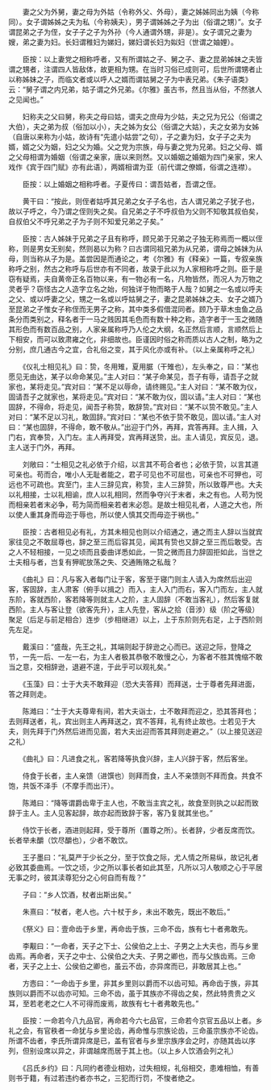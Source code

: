 <!-- { "loadSidebar": true } -->
　　妻之父为外舅，妻之母为外姑（令称外父、外母），妻之姊姊同出为姨（今称同）。女子谓姊姊之夫为私（今称姨夫），男子谓姊姊之子为出（俗谓之甥）”。女子谓昆弟之子为侄，女子子之子为外孙（今人通谓外甥，非是）。女子谓兄之妻为嫂，弟之妻为妇。长妇谓稚妇为娣妇，娣妇谓长妇为姒妇（世谓之妯娌）。

　　臣按：以上妻党之相称呼者，又有所谓姑之子、舅之子、妻之昆弟姊妹之夫皆谓之甥者，注谓四人皆敌体，故更相为甥。在当时习俗已成则可，后世所谓甥者止以称姊妹之子，而临文者或以呼人之婿而谓姑舅之子为中表兄弟。《朱子语类》云：“舅子谓之内兄弟，姑子谓之外兄弟。《尔雅》虽古书，然且当从俗，不然骇人之见闻也。”

　　妇称夫之父曰舅，称夫之母曰姑，谓夫之庶母为少姑，夫之兄为兄公（俗谓之大伯），夫之弟为叔（俗加以小），夫之姊为女公（俗谓之大姑），夫之女弟为女姊（自唐以来称为小姑，故诗有“先遣小姑尝”之句），子之妻为妇，女子子之夫为婿，婿之父为姻，妇之父为婚。父之党为宗族，母与妻之党为兄弟。妇之父母、婿之父母相谓为婚姻（俗谓之亲家，唐以来则然。又以婚姻之婚姻为四门亲家，宋人戏作《宾于四门赋》亦有此语），两婿相谓为亚（前代谓之僚婿，俗谓之连襟）。

　　臣按：以上婚姻之相称呼者。子夏传曰：谓吾姑者，吾谓之侄。

　　黄干曰：“按此，则侄者姑呼其兄弟之女子子名也，古人谓兄弟之子犹子也，故以子呼之，今乃谓之侄则失之矣。自兄弟之子不呼叔伯为父则不知敬其叔伯矣，自叔伯父不呼兄弟之子为子则不知爱兄弟之子矣。”

　　臣按：古人姊妹于兄弟之子且有称呼，顾兄弟于兄弟之子独无称焉而一概以侄称，则是男女无别矣，然则曷以为称？曰古谓同祖兄弟为从兄弟，谓母之姊妹为从母，则当称从子为是。盖尝因是而通论之，考《尔雅》有《释亲》一篇，专叙亲族称呼之别，然古之称呼与后世亦有不同者，故录于此以为人家相称呼之则。臣于是窃有疑焉，夫自黄帝正名百物以来，有一物必有一名，凡物皆然，而况人为万物之灵者乎？窃怪古之人造字立名之始，何独详于物而略于人哉？如舅之一名或以呼夫之父、或以呼妻之父，甥之一名或以呼姑舅之子，妻之昆弟姊妹之夫、女子之婿乃至昆弟之子惟女子称侄而无男子之称，其中类多假借混同者。顾乃于草木虫鱼之品条分而类别之，释名者于一马之贱因其毛色而有数十种之称，造字者于一玉之微随其形色而有数百品之别，人家亲属称呼乃人伦之大纲，名正然后言顺，言顺然后上下相安，而可以致肃雍之化，非细故也。臣谨因时俗之称而质以古人之制，略为之分别，庶几通古今之宜，合礼俗之变，其于风化亦或有补。（以上亲属称呼之礼）

　　《仪礼士相见礼》曰：贽，冬用雉，夏用腒（干雉也），左头奉之，曰：“某也愿见无由达，某子以命命某见。”主人对曰：“某子命某见，吾子有辱，请吾子之就家也，某将走见。”宾对曰：“某不足以辱命，请终赐见。”主人对曰：“某不敢为仪，固请吾子之就家也，某将走见。”宾对曰：“某不敢为仪，固以请。”主人对曰：“某也固辞，不得命，将走见，闻吾子称贽，敢辞贽。”宾对曰：“某不以贽不敢见。”主人对曰：“某不足以习礼，敢固辞。”宾对曰：“某也不依于贽不敢见，固以请。”主人对曰：“某也固辞，不得命，敢不敬从。”出迎于门外，再拜，宾答再拜。主人揖，入门右，宾奉贽，入门左。主人再拜受，宾再拜送贽，出。主人请见，宾反见，退。主人送于门外，再拜。

　　刘敞曰：“士相见之礼必依于介绍，以言其不苟合者也；必依于贽，以言其道可亲也。苟而合，唯小人无耻者能之，君子可见也不可屈也，可亲也不可狎也，可远也不可疏也。宾至门，主人三辞见宾，称贽，主人三辞贽，所以致尊严也。大夫以礼相接，士以礼相谕，庶人以礼相同，然而争夺兴于末者，未之有也。人苟为悦而相亲若者末必争，苟为简而相亲若者末必怨。是故士相见礼者，人道之大也，所以使人重其身而毋迩于辱也，所以使人慎其交而毋迩于祸也。”

　　臣按：古者相见必有礼，方其未相见也则以介绍通之，通之而主人辞以当就宾家往见之不敢屈尊也，辞之至三而后容其见，闻其有贽也又辞之至三而后敢受。古之人不轻相接，一见之顷而且委曲详悉如此，一贽之微而且力辞固拒如此，当世之士夫相与者，岂复有狎昵放荡之失、交通贿赂之私哉？

　　《曲礼》曰：凡与客入者每门让于客，客至于寝门则主人请入为席然后出迎客，客固辞，主人肃客（俯手以揖之）而入，主人入门而右，客入门而左，主人就东阶，客就西阶，客若降等则就主人之阶，主人固辞（不敢当客礼），然后客复就西阶。主人与客让登（欲客先升），主人先登，客从之拾（音涉）级（阶之等级）聚足（后足与前足相合）连步（步相继进）以上，上于东阶则先右足，上于西阶则先左足。

　　戴溪曰：“盛哉，先王之礼，其端则起于辞逊之心而已。送迎之际，登降之节，一先一后、一左一右，为主人者极其恭敬不敢慢之心，为客者不胜其愧缩不敢当之意，交相辞逊，退避不遑，于此乎可以观礼矣。”

　　《玉藻》曰：士于大夫不敢拜迎（恐大夫答拜）而拜送，士于尊者先拜进面，答之拜则走。

　　陈澔曰：“士于大夫尊卑有间，若大夫诣士，士不敢拜而迎之，恐其答拜也；去则拜送者，礼，宾出则主人再拜送之，宾不答拜，礼有终止故也。士若见于大夫，则先拜于门外然后进而见面，若大夫出迎而答其拜则走避之。”（以上接见送迎之礼）

　　《曲礼》曰：凡进食之礼，客若降等执食兴辞，主人兴辞于客，然后客坐。

　　侍食于长者，主人亲馈（进馔也）则拜而食，主人不亲馈则不拜而食。共食不饱，共饭不泽手（不摩手而出汗）。

　　陈澔曰：“降等谓爵齿卑于主人也，不敢当主宾之礼，故食至则执之以起而致辞于主人。主人见客起辞，故亦起而致辞于客，客乃复就其坐也。”

　　侍饮于长者，酒进则起拜，受于尊所（置尊之所）。长者辞，少者反席而饮。长者举未釂（饮尽釂也），少者不敢饮。

　　王子墨曰：“礼莫严于少长之分，至于饮食之际，尤人情之所易纵，故记礼者必致其委曲焉。一饮之顷，少之所以事长者如此其至，凡所以习人敬顺之心于平居无事之时，彼其渎尊犯分之心何自而有哉？”

　　子曰：“乡人饮酒，杖者出斯出矣。”

　　朱熹曰：“杖者，老人也。六十杖于乡，未出不敢先，既出不敢后。”

　　《祭义》曰：壹命齿于乡里，再命齿于族，三命不齿，族有七十者弗敢先。

　　李觏曰：“一命者，天子之下士、公侯伯之上士、子男之上大夫也，而与乡里齿焉。再命者，天子之中士、公侯伯之大夫、子男之卿也，而与父族齿焉。三命者，天子之上士、公侯伯之卿也，虽云不齿，亦异席而已，非敢居其上也。”

　　方悫曰：“一命齿于乡里，非其乡里则以爵而不以齿可知。再命齿于族，非其族则以爵而不以齿亦可知。三命不齿，虽于其族亦不得齿之矣，然此特贵贵之义耳，至若老老之仁人不可得而废焉，故族有七十者弗敢先也。”

　　臣按：一命若今八九品官，再命若今六七品官，三命若今京官五品以上者。乡礼之会，有官秩者一命犹与乡里论齿，再命惟与宗族论齿，三命虽宗族亦不论齿。所谓不齿者，李氏所谓异席是已，盖有官者与乡里宗族序会之时，亦随其齿以序列，但别设席以异之，非谓越席而居于其上也。（以上乡人饮酒会列之礼）

　　《吕氏乡约》曰：凡同约者德业相劝，过失相规，礼俗相交，患难相恤，有善则书于籍，有过若违约者亦书之，三犯而行罚，不悛者绝之。

